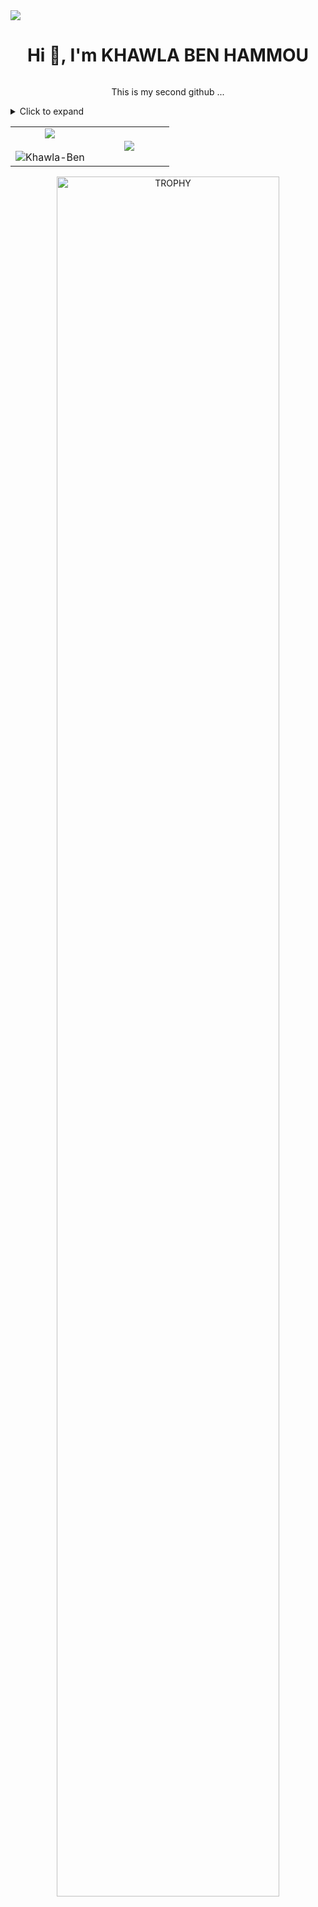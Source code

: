 

<!--horizontal divider(gradiant)-->
<img src="https://user-images.githubusercontent.com/73097560/115834477-dbab4500-a447-11eb-908a-139a6edaec5c.gif">

<!--h1 without bottom border-->
<div id="user-content-toc">
  <div align="center">
    <h1 style="display: inline-block">Hi 👋, I'm KHAWLA BEN HAMMOU</h1>
    <p style="display: inline-block"> This is my second github ... </p>
  </div>
</div>

<!--Intro start-->


<!--Intro end-->


<details>
  <summary>Click to expand</summary>

  <!-- Content to be hidden -->
 I am a passionate software developer .

<!-- Add your content here -->
## Skills

- Front-end Development: HTML, CSS, JavaScript
- Back-end Development: Django
- Version Control: Git, GitHub
</details>
  


<!--- stats & Trophy (start) -->
<p align="center">
  <!--- stats (start) -->
<table align="center">
<tr border="none">
<td width="50%" align="center">
  
  <img  align="center"  src="https://github-readme-stats.vercel.app/api?username=Khawla-Ben&theme=dark&show_icons=true&count_private=true" />
  <br></br>
  <img  title="" alt="Khawla-Ben" src="https://github-readme-streak-stats.herokuapp.com/?user=Khawla-Ben&theme=dark&hide_border=false" /> 
</td>

<td width="50%" align="center">

  <img  align="center"  src="https://github-readme-stats.anuraghazra1.vercel.app/api/top-langs/?username=Khawla-Ben&theme=dark&hide_border=false&no-bg=true&no-frame=true&langs_count=10"/>
  
  </td>
</tr>
</table>
<!--- stats (end) -->

<!--- trophy (start) -->
<div align=center>
  <a href="https://github.com/ryo-ma/github-profile-trophy" title="Go to Source">
      <img align="center" width=84% src="https://github-profile-trophy.vercel.app/?username=Khawla-Ben&theme=radical&row=1&column=7&margin-h=15&margin-w=5&no-bg=true" alt="TROPHY" />
    </a>
</div>
<!--- trophy (start) -->


</p>        
<!--- stats (end) -->


<!--h1 without bottom border-->



<!-- Connect with me -->
<!--h2 without bottom border-->


<!--icons and links-->

